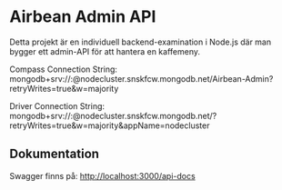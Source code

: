 # Airbean Admin API

Detta projekt är en individuell backend-examination i Node.js där man bygger ett admin-API för att hantera en kaffemeny.


Compass Connection String:
mongodb+srv://<USERNAME>:<PASSWORD>@nodecluster.snskfcw.mongodb.net/Airbean-Admin?retryWrites=true&w=majority

Driver Connection String:
mongodb+srv://<USERNAME>:<PASSWORD>@nodecluster.snskfcw.mongodb.net/?retryWrites=true&w=majority&appName=nodecluster

## Dokumentation

Swagger finns på:
[http://localhost:3000/api-docs](http://localhost:3000/api-docs)

